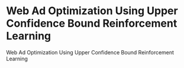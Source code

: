 # Web Ad Optimization Using Upper Confidence Bound Reinforcement Learning
 Web Ad Optimization Using Upper Confidence Bound Reinforcement Learning
